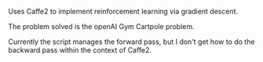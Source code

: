 Uses Caffe2 to implement reinforcement learning via gradient descent.

The problem solved is the openAI Gym Cartpole problem.

Currently the script manages the forward pass, but I don't get how to
do the backward pass within the context of Caffe2.
